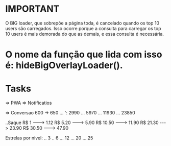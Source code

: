 # IMPORTANT
O BIG loader, que sobrepõe a página toda, é cancelado quando os top 10 users são carregados. Isso ocorre porque a consulta para carregar os top 10 users é mais demorada do que as demais, e essa consulta é necessária.

O nome da função que lida com isso é: hideBigOverlayLoader().
===============================================================


# Tasks
=> PWA
=> Notificatios



=> 
Conversao
600 -> 650
... ': 2990
... 5970
... 11930
... 23850







..Saque
R$ 1 ---> 1.12
R$ 5.20 ---> 5.90
R$ 10.50 ---> 11.90
R$ 21.30 ---> 23.90
R$ 30.50 ---> 47.90






Estrelas por nivel:
.. 3
.. 6
... 12
... 20
....25
